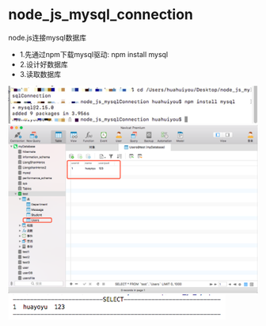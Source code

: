 # node_js_mysql_connection
node.js连接mysql数据库

- 1.先通过npm下载mysql驱动: npm install mysql
- 2.设计好数据库
- 3.读取数据库


![1](https://github.com/HuiYouHua/node_js_mysql_connection/blob/master/1528708088743.jpg
"1")
![1](https://github.com/HuiYouHua/node_js_mysql_connection/blob/master/WX20180611-171810.png
"1")
![1](https://github.com/HuiYouHua/node_js_mysql_connection/blob/master/WX20180611-171322.png
"1")
